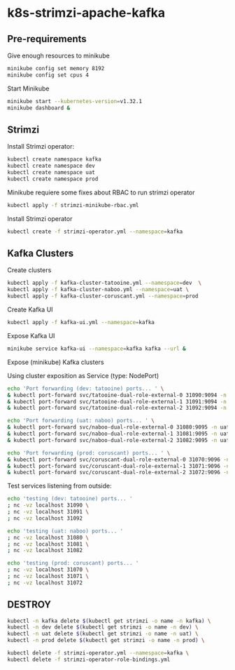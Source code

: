 # k8s-strimzi-apache-kafka

## Pre-requirements

Give enough resources to minikube

```bash
minikube config set memory 8192
minikube config set cpus 4
```

Start Minikube

```bash
minikube start --kubernetes-version=v1.32.1
minikube dashboard &
```

## Strimzi

Install Strimzi operator:

```bash
kubectl create namespace kafka
kubectl create namespace dev
kubectl create namespace uat
kubectl create namespace prod
```

Minikube requiere some fixes about RBAC to run strimzi operator

```bash
kubectl apply -f strimzi-minikube-rbac.yml
```

Install Strimzi operator

```bash
kubectl create -f strimzi-operator.yml --namespace=kafka
```

## Kafka Clusters

Create clusters

```bash
kubectl apply -f kafka-cluster-tatooine.yml --namespace=dev  \
kubectl apply -f kafka-cluster-naboo.yml --namespace=uat \
kubectl apply -f kafka-cluster-coruscant.yml --namespace=prod
```

Create Kafka UI

```bash
kubectl apply -f kafka-ui.yml --namespace=kafka
```

Expose Kafka UI

```bash
minikube service kafka-ui --namespace=kafka kafka --url &
```

Expose (minikube) Kafka clusters

Using cluster exposition as Service (type: NodePort)

```bash
echo 'Port forwarding (dev: tatooine) ports... ' \
& kubectl port-forward svc/tatooine-dual-role-external-0 31090:9094 -n dev \
& kubectl port-forward svc/tatooine-dual-role-external-1 31091:9094 -n dev \
& kubectl port-forward svc/tatooine-dual-role-external-2 31092:9094 -n dev
```

```bash
echo 'Port forwarding (uat: naboo) ports... ' \
& kubectl port-forward svc/naboo-dual-role-external-0 31080:9095 -n uat \
& kubectl port-forward svc/naboo-dual-role-external-1 31081:9095 -n uat \
& kubectl port-forward svc/naboo-dual-role-external-2 31082:9095 -n uat
```

```bash
echo 'Port forwarding (prod: coruscant) ports... ' \
& kubectl port-forward svc/coruscant-dual-role-external-0 31070:9096 -n prod \
& kubectl port-forward svc/coruscant-dual-role-external-1 31071:9096 -n prod \
& kubectl port-forward svc/coruscant-dual-role-external-2 31072:9096 -n prod
```

Test services listening from outside:

```bash
echo 'testing (dev: tatooine) ports... '
; nc -vz localhost 31090 \
; nc -vz localhost 31091 \
; nc -vz localhost 31092
```

```bash
echo 'testing (uat: naboo) ports... '
; nc -vz localhost 31080 \
; nc -vz localhost 31081 \
; nc -vz localhost 31082
```

```bash
echo 'testing (prod: coruscant) ports... '
; nc -vz localhost 31070 \
; nc -vz localhost 31071 \
; nc -vz localhost 31072
```

## DESTROY

```bash
kubectl -n kafka delete $(kubectl get strimzi -o name -n kafka) \
kubectl -n dev delete $(kubectl get strimzi -o name -n dev) \
kubectl -n uat delete $(kubectl get strimzi -o name -n uat) \
kubectl -n prod delete $(kubectl get strimzi -o name -n prod) \

kubectl delete -f strimzi-operator.yml --namespace=kafka \
kubectl delete -f strimzi-operator-role-bindings.yml
```
